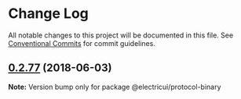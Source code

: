 # Change Log

All notable changes to this project will be documented in this file.
See [Conventional Commits](https://conventionalcommits.org) for commit guidelines.

<a name="0.2.77"></a>
## [0.2.77](https://github.com/Scottapotamas/electricui-interface/compare/v0.2.76...v0.2.77) (2018-06-03)




**Note:** Version bump only for package @electricui/protocol-binary
